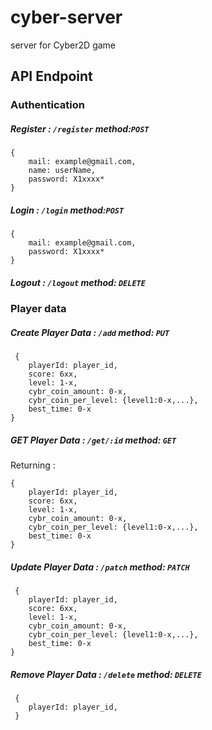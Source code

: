# cyber-server
server for Cyber2D game

## API Endpoint
### Authentication

##### Register : `/register` method:`POST`
    {
        mail: example@gmail.com,
        name: userName,
        password: X1xxxx*
    }
##### Login : `/login` method:`POST`
    {
        mail: example@gmail.com,
        password: X1xxxx*
    }
##### Logout : `/logout` method: `DELETE`

### Player data 

##### Create Player Data : `/add` method: `PUT`
     {
        playerId: player_id,
        score: 6xx,
        level: 1-x,
        cybr_coin_amount: 0-x,
        cybr_coin_per_level: {level1:0-x,...},
        best_time: 0-x
    }
##### GET Player Data : `/get/:id` method: `GET`
Returning :

    {
        playerId: player_id,
        score: 6xx,
        level: 1-x,
        cybr_coin_amount: 0-x,
        cybr_coin_per_level: {level1:0-x,...},
        best_time: 0-x
    }

##### Update Player Data : `/patch` method: `PATCH`
     {
        playerId: player_id,
        score: 6xx,
        level: 1-x,
        cybr_coin_amount: 0-x,
        cybr_coin_per_level: {level1:0-x,...},
        best_time: 0-x
    }
##### Remove Player Data : `/delete` method: `DELETE`
     {
        playerId: player_id,
     }

